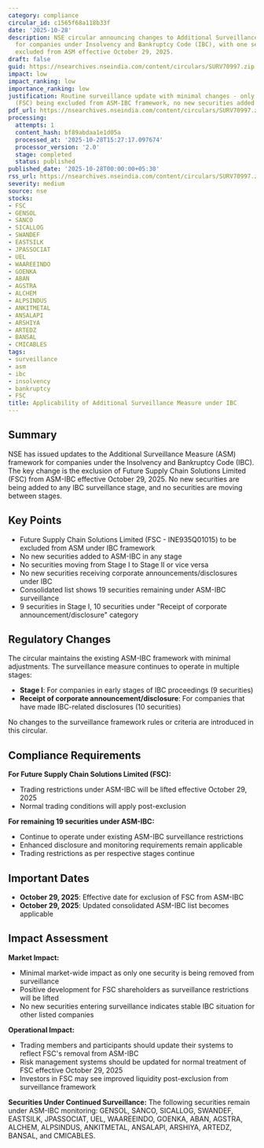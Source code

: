 ```yaml
---
category: compliance
circular_id: c1565f68a118b33f
date: '2025-10-28'
description: NSE circular announcing changes to Additional Surveillance Measure (ASM)
  for companies under Insolvency and Bankruptcy Code (IBC), with one security being
  excluded from ASM effective October 29, 2025.
draft: false
guid: https://nsearchives.nseindia.com/content/circulars/SURV70997.zip
impact: low
impact_ranking: low
importance_ranking: low
justification: Routine surveillance update with minimal changes - only one security
  (FSC) being excluded from ASM-IBC framework, no new securities added to surveillance.
pdf_url: https://nsearchives.nseindia.com/content/circulars/SURV70997.zip
processing:
  attempts: 1
  content_hash: bf89abdaa1e1d05a
  processed_at: '2025-10-28T15:27:17.097674'
  processor_version: '2.0'
  stage: completed
  status: published
published_date: '2025-10-28T00:00:00+05:30'
rss_url: https://nsearchives.nseindia.com/content/circulars/SURV70997.zip
severity: medium
source: nse
stocks:
- FSC
- GENSOL
- SANCO
- SICALLOG
- SWANDEF
- EASTSILK
- JPASSOCIAT
- UEL
- WAAREEINDO
- GOENKA
- ABAN
- AGSTRA
- ALCHEM
- ALPSINDUS
- ANKITMETAL
- ANSALAPI
- ARSHIYA
- ARTEDZ
- BANSAL
- CMICABLES
tags:
- surveillance
- asm
- ibc
- insolvency
- bankruptcy
- FSC
title: Applicability of Additional Surveillance Measure under IBC
---
```


## Summary

NSE has issued updates to the Additional Surveillance Measure (ASM) framework for companies under the Insolvency and Bankruptcy Code (IBC). The key change is the exclusion of Future Supply Chain Solutions Limited (FSC) from ASM-IBC effective October 29, 2025. No new securities are being added to any IBC surveillance stage, and no securities are moving between stages.

## Key Points

- Future Supply Chain Solutions Limited (FSC - INE935Q01015) to be excluded from ASM under IBC framework
- No new securities added to ASM-IBC in any stage
- No securities moving from Stage I to Stage II or vice versa
- No new securities receiving corporate announcements/disclosures under IBC
- Consolidated list shows 19 securities remaining under ASM-IBC surveillance
- 9 securities in Stage I, 10 securities under "Receipt of corporate announcement/disclosure" category

## Regulatory Changes

The circular maintains the existing ASM-IBC framework with minimal adjustments. The surveillance measure continues to operate in multiple stages:

- **Stage I**: For companies in early stages of IBC proceedings (9 securities)
- **Receipt of corporate announcement/disclosure**: For companies that have made IBC-related disclosures (10 securities)

No changes to the surveillance framework rules or criteria are introduced in this circular.

## Compliance Requirements

**For Future Supply Chain Solutions Limited (FSC):**
- Trading restrictions under ASM-IBC will be lifted effective October 29, 2025
- Normal trading conditions will apply post-exclusion

**For remaining 19 securities under ASM-IBC:**
- Continue to operate under existing ASM-IBC surveillance restrictions
- Enhanced disclosure and monitoring requirements remain applicable
- Trading restrictions as per respective stages continue

## Important Dates

- **October 29, 2025**: Effective date for exclusion of FSC from ASM-IBC
- **October 29, 2025**: Updated consolidated ASM-IBC list becomes applicable

## Impact Assessment

**Market Impact:**
- Minimal market-wide impact as only one security is being removed from surveillance
- Positive development for FSC shareholders as surveillance restrictions will be lifted
- No new securities entering surveillance indicates stable IBC situation for other listed companies

**Operational Impact:**
- Trading members and participants should update their systems to reflect FSC's removal from ASM-IBC
- Risk management systems should be updated for normal treatment of FSC effective October 29, 2025
- Investors in FSC may see improved liquidity post-exclusion from surveillance framework

**Securities Under Continued Surveillance:**
The following securities remain under ASM-IBC monitoring: GENSOL, SANCO, SICALLOG, SWANDEF, EASTSILK, JPASSOCIAT, UEL, WAAREEINDO, GOENKA, ABAN, AGSTRA, ALCHEM, ALPSINDUS, ANKITMETAL, ANSALAPI, ARSHIYA, ARTEDZ, BANSAL, and CMICABLES.